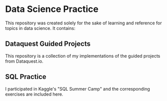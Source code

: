 # Data Science Practice

This repository was created solely for the sake of learning and reference for topics in data science. It contains:

##  Dataquest Guided Projects

This repository is a collection of my implementations of the guided projects from Dataquest.io.

## SQL Practice

I participated in Kaggle's "SQL Summer Camp" and the corresponding exercises are included here.
